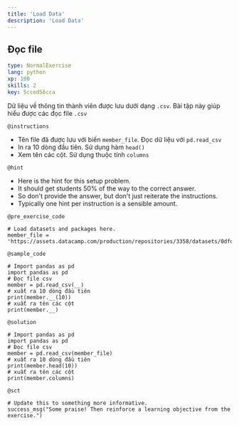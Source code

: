 ```yaml
---
title: 'Load Data'
description: 'Load Data'
---
```


## Đọc file

```yaml
type: NormalExercise 
lang: python
xp: 100 
skills: 2
key: 5cced56cca   
```


Dữ liệu về thông tin thành viên được lưu dưới dạng `.csv`.
Bài tập này giúp hiểu được các đọc file `.csv`


`@instructions`
- Tên file đã được lưu với biến `member_file`. Đọc dữ liệu với `pd.read_csv`
- In ra 10 dòng đầu tiên. Sử dụng hàm `head()`
- Xem tên các cột. Sử dụng thuộc tính `columns`

`@hint`
- Here is the hint for this setup problem. 
- It should get students 50% of the way to the correct answer.
- So don't provide the answer, but don't just reiterate the instructions.
- Typically one hint per instruction is a sensible amount.

`@pre_exercise_code`
```{python}
# Load datasets and packages here.
member_file = 'https://assets.datacamp.com/production/repositories/3358/datasets/0dfd9cf73134137fc9e7abcbdce4a3d8af269ae9/member.csv'
```
`@sample_code`
```{python}
# Import pandas as pd
import pandas as pd
# Đọc file csv
member = pd.read_csv(__)
# xuất ra 10 dòng đầu tiên
print(member.__(10))
# xuất ra tên các cột
print(member.__)
```
`@solution`
```{python}
# Import pandas as pd
import pandas as pd
# Đọc file csv
member = pd.read_csv(member_file)
# xuất ra 10 dòng đầu tiên
print(member.head(10))
# xuất ra tên các cột
print(member.columns)
```
`@sct`
```{python}
# Update this to something more informative.
success_msg("Some praise! Then reinforce a learning objective from the exercise.")
```